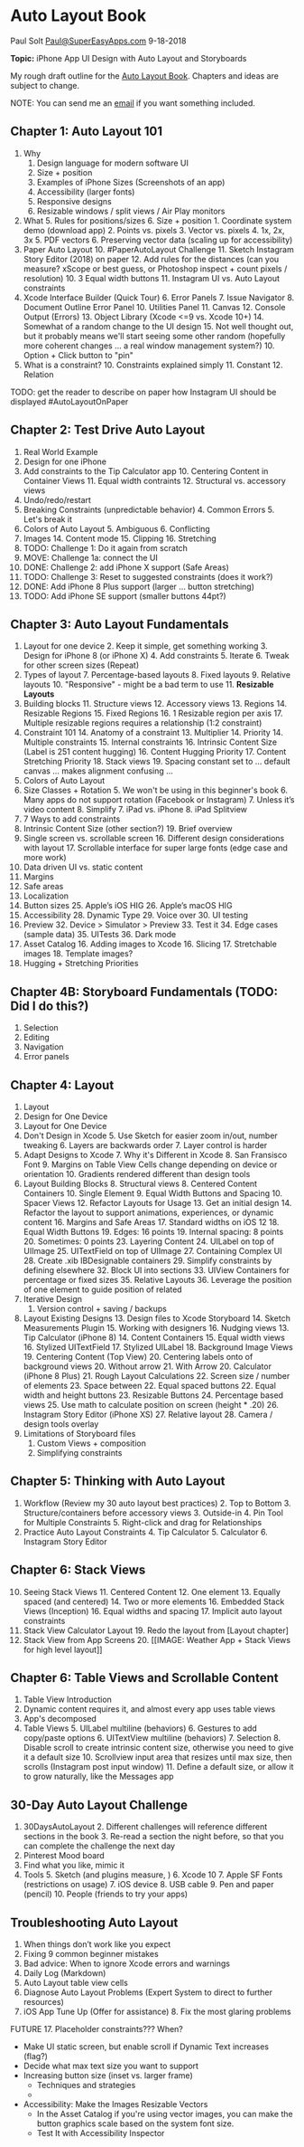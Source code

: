 # Auto Layout Book
Paul Solt
<Paul@SuperEasyApps.com>
9-18-2018

**Topic:** iPhone App UI Design with Auto Layout and Storyboards

My rough draft outline for the [Auto Layout Book](http://bit.ly/AutoLayoutBook). Chapters and ideas are subject to change.

NOTE:  You can send me an [email](Paul@SuperEasyApps.com) if you want something included.

## Chapter 1: Auto Layout 101 

1. Why
	1. Design language for modern software UI
	1. Size + position
	2. Examples of iPhone Sizes (Screenshots of an app)
	3. Accessibility (larger fonts)
	4. Responsive designs
	5. Resizable windows / split views / Air Play monitors
2. What
	5. Rules for positions/sizes
	6. Size + position
		1. Coordinate system demo (download app)
	 	2. Points vs. pixels
		3. Vector vs. pixels
			4. 1x, 2x, 3x
			5. PDF vectors
			6. Preserving vector data (scaling up for accessibility)
3. Paper Auto Layout
	10. #PaperAutoLayout Challenge
	11. Sketch Instagram Story Editor (2018) on paper
		12. Add rules for the distances (can you measure? xScope or best guess, or Photoshop inspect + count pixels / resolution)
		10. 3 Equal width buttons
		11. Instagram UI vs. Auto Layout constraints
4. Xcode Interface Builder (Quick Tour)
	6. Error Panels
		7. Issue Navigator
		8. Document Outline Error Panel
	10. Utilities Panel
	11. Canvas
	12. Console Output (Errors)
	13. Object Library (Xcode <=9 vs. Xcode 10+)
		14. Somewhat of a random change to the UI design
		15. Not well thought out, but it probably means we'll start seeing some other random (hopefully more coherent changes … a real window management system?)
		10. Option + Click button to "pin"
5. What is a constraint? 
	10. Constraints explained simply
	11. Constant
	12. Relation

TODO: get the reader to describe on paper how Instagram UI should be displayed #AutoLayoutOnPaper

## Chapter 2: Test Drive Auto Layout

1. Real World Example
2. Design for one iPhone
3. Add constraints to the Tip Calculator app
	10. Centering Content in Container Views
	11. Equal width contraints
	12. Structural vs. accessory views
4. Undo/redo/restart
3. Breaking Constraints (unpredictable behavior)
	4. Common Errors
	5. Let's break it
4. Colors of Auto Layout
	5. Ambiguous
	6. Conflicting
4. Images
	14. Content mode
	15. Clipping
	16. Stretching
18. TODO: Challenge 1: Do it again from scratch
19. MOVE: Challenge 1a: connect the UI
19. DONE: Challenge 2: add iPhone X support (Safe Areas)
20. TODO: Challenge 3: Reset to suggested constraints (does it work?)
4. DONE: Add iPhone 8 Plus support (larger … button stretching)
5. TODO: Add iPhone SE support (smaller buttons 44pt?)

## Chapter 3: Auto Layout Fundamentals



1. Layout for one device
	2. Keep it simple, get something working
	3. Design for iPhone 8 (or iPhone X)
	4. Add constraints 
	5. Iterate
		6. Tweak for other screen sizes (Repeat)
2. Types of layout
	7. Percentage-based layouts
	8. Fixed layouts
	9. Relative layouts
	10. "Responsive" -  might be a bad term to use
	11. **Resizable Layouts**
10. Building blocks
	11. Structure views
	12. Accessory views
	13. Regions
		14. Resizable Regions
		15. Fixed Regions
		16. 1 Resizable region per axis
		17. Multiple resizable regions requires a relationship (1:2 constraint)
13. Constraint 101
	14. Anatomy of a constraint
	13. Multiplier
	14. Priority 
	14. Multiple constraints 
	15. Internal constraints
		16. Intrinsic Content Size (Label is 251 content hugging)
		16. Content Hugging Priority
		17. Content Stretching Priority 
		18. Stack views
			19. Spacing constant set to … default canvas … makes alignment confusing …
15. Colors of Auto Layout
4. Size Classes + Rotation
	5. We won't be using in this beginner's book
	6. Many apps do not support rotation (Facebook or Instagram) 
	7. Unless it’s video content
	8. Simplify
	7. iPad vs. iPhone
	8. iPad Splitview
15. 7 Ways to add constraints
18. Intrinsic Content Size (other section?)
	19. Brief overview
19. Single screen vs. scrollable screen
	16. Different design considerations with layout
	17. Scrollable interface for super large fonts (edge case and more work)
20. Data driven UI vs. static content
21. Margins
22. Safe areas
23. Localization
24. Button sizes
	25. Apple’s iOS HIG
	26. Apple’s macOS HIG
27. Accessibility
	28. Dynamic Type
	29. Voice over
		30. UI testing
31. Preview
	32. Device > Simulator > Preview
	33. Test it
	34. Edge cases (sample data)
	35. UITests 
	36. Dark mode
15. Asset Catalog
	16. Adding images to Xcode
	16. Slicing
	17. Stretchable images
	18. Template images?
16. Hugging + Stretching Priorities 




## Chapter 4B: Storyboard Fundamentals (TODO: Did I do this?)

1. Selection
2. Editing
3. Navigation
4. Error panels

## Chapter 4: Layout

1. Layout
2. Design for One Device
3. Layout for One Device
4. Don't Design in Xcode
	5. Use Sketch for easier zoom in/out, number tweaking
	6. Layers are backwards order
	7. Layer control is harder
6. Adapt Designs to Xcode
	7. Why it's Different in Xcode
		8. San Fransisco Font
		9. Margins on Table View Cells change depending on device or orientation
		10. Gradients rendered different than design tools
7. Layout Building Blocks
	8. Structural views
	8. Centered Content Containers
		10. Single Element 
	9. Equal Width Buttons and Spacing
		10. Spacer Views
	12. Refactor Layouts for Usage
		13. Get an initial design
		14. Refactor the layout to support animations, experiences, or dynamic content
	16. Margins and Safe Areas
		17. Standard widths on iOS 12
			18. Equal Width Buttons
			19. Edges: 16 points
			19. Internal spacing: 8 points
			20. Sometimes: 0 points
	23. Layering Content
		24. UILabel on top of UIImage
		25. UITextField on top of UIImage
	27. Containing Complex UI
		28. Create .xib IBDesignable containers
			29. Simplify constraints by defining elsewhere
	32. Block UI into sections
		33. UIView Containers for percentage or fixed sizes
	35. Relative Layouts
		36. Leverage the position of one element to guide position of related
11. Iterative Design
	1. Version control + saving / backups
12. Layout Existing Designs
	13. Design files to Xcode Storyboard
		14. Sketch Measurements Plugin
		15. Working with designers
		16. Nudging views
	13. Tip Calculator (iPhone 8)
		14. Content Containers
		15. Equal width views
		16. Stylized UITextField
		17. Stylized UILabel
		18. Background Image Views
			19. Centering Content (Top View)
			20. Centering labels onto of background views
				20. Without arrow
				21. With Arrow
	20. Calculator (iPhone 8 Plus)
		21. Rough Layout Calculations
			22. Screen size / number of elements
			23. Space between
		22. Equal spaced buttons
		22. Equal width and height buttons
		23. Resizable Buttons
		24. Percentage based views
			25. Use math to calculate position on screen (height * .20)
	26. Instagram Story Editor (iPhone XS)
		27. Relative layout
		28. Camera / design tools overlay
30. Limitations of Storyboard files
	1. Custom Views + composition
	2. Simplifying constraints


## Chapter 5: Thinking with Auto Layout

1. Workflow (Review my 30 auto layout best practices)
	2. Top to Bottom
	3. Structure/containers before accessory views
	3. Outside-in
	4. Pin Tool for Multiple Constraints
	5. Right-click and drag for Relationships
3. Practice Auto Layout Constraints
	4. Tip Calculator
	5. Calculator
	6. Instagram Story Editor


## Chapter 6: Stack Views

10. Seeing Stack Views
	11. Centered Content
		12. One element
	13. Equally spaced (and centered)
		14. Two or more elements
	16. Embedded Stack Views (Inception)
	16. Equal widths and spacing
	17. Implicit auto layout constraints
18. Stack View Calculator Layout
	19. Redo the layout from [Layout chapter]
19. Stack View from App Screens
	20. [[IMAGE: Weather App + Stack Views for high level layout]]

## Chapter 6: Table Views and Scrollable Content

1. Table View Introduction
2. Dynamic content requires it, and almost every app uses table views
3. App's decomposed
4. Table Views
	5. UILabel multiline (behaviors)
		6. Gestures to add copy/paste options
	6. UITextView multiline (behaviors)
		7. Selection
		8. Disable scroll to create intrinsic content size, otherwise you need to give it a default size
	10. Scrollview input area that resizes until max size, then scrolls (Instagram post input window)
		11. Define a default size, or allow it to grow naturally, like the Messages app


## 30-Day Auto Layout Challenge

1. 30DaysAutoLayout
	2. Different challenges will reference different sections in the book
	3. Re-read a section the night before, so that you can complete the challenge the next day
2. Pinterest Mood board
3. Find what you like, mimic it
4. Tools
	5. Sketch (and plugins measure, )
	6. Xcode 10
	7. Apple SF Fonts (restrictions on usage)
	7. iOS device
	8. USB cable
	9. Pen and paper (pencil)
	10. People (friends to try your apps)

## Troubleshooting Auto Layout

1. When things don’t work like you expect
2. Fixing 9 common beginner mistakes 
3. Bad advice: When to ignore Xcode errors and warnings
4. Daily Log (Markdown)
5. Auto Layout table view cells
6. Diagnose Auto Layout Problems (Expert System to direct to further resources)
7. iOS App Tune Up (Offer for assistance)
	8. Fix the most glaring problems



FUTURE
17. Placeholder constraints??? When?

* Make UI static screen, but enable scroll if Dynamic Text increases (flag?)
* Decide what max text size you want to support
* Increasing button size (inset vs. larger frame)
	* Techniques and strategies
	* 
* Accessibility: Make the Images Resizable Vectors
	* In the Asset Catalog if you're using vector images, you can make the button graphics scale based on the system font size.
	* Test It with Accessibility Inspector